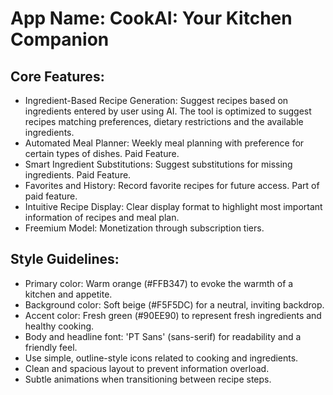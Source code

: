 # **App Name**: CookAI: Your Kitchen Companion

## Core Features:

- Ingredient-Based Recipe Generation: Suggest recipes based on ingredients entered by user using AI. The tool is optimized to suggest recipes matching preferences, dietary restrictions and the available ingredients.
- Automated Meal Planner: Weekly meal planning with preference for certain types of dishes. Paid Feature.
- Smart Ingredient Substitutions: Suggest substitutions for missing ingredients. Paid Feature.
- Favorites and History: Record favorite recipes for future access. Part of paid feature.
- Intuitive Recipe Display: Clear display format to highlight most important information of recipes and meal plan.
- Freemium Model: Monetization through subscription tiers.

## Style Guidelines:

- Primary color: Warm orange (#FFB347) to evoke the warmth of a kitchen and appetite.
- Background color: Soft beige (#F5F5DC) for a neutral, inviting backdrop.
- Accent color: Fresh green (#90EE90) to represent fresh ingredients and healthy cooking.
- Body and headline font: 'PT Sans' (sans-serif) for readability and a friendly feel.
- Use simple, outline-style icons related to cooking and ingredients.
- Clean and spacious layout to prevent information overload.
- Subtle animations when transitioning between recipe steps.